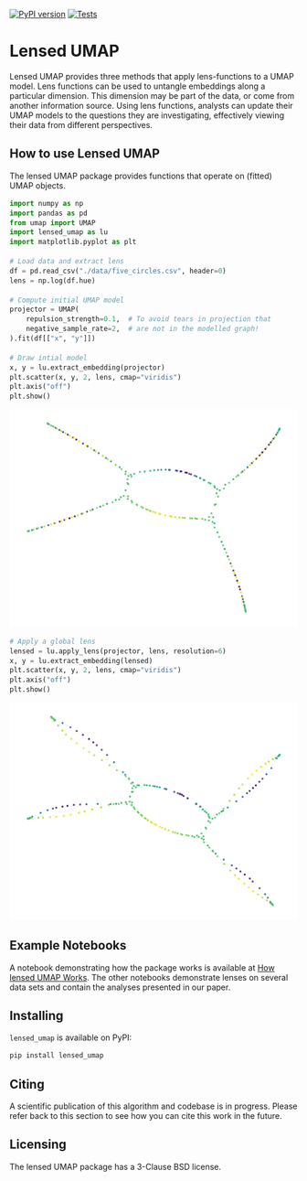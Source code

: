[![PyPI version](https://badge.fury.io/py/lensed-umap.svg)](https://badge.fury.io/py/lensed-umap)
[![Tests](https://github.com/vda-lab/lensed_umap/actions/workflows/Tests.yml/badge.svg)](https://github.com/vda-lab/lensed_umap/actions/workflows/Tests.yml)

# Lensed UMAP

Lensed UMAP provides three methods that apply lens-functions to a UMAP model.
Lens functions can be used to untangle embeddings along a particular dimension.
This dimension may be part of the data, or come from another information source.
Using lens functions, analysts can update their UMAP models to the questions
they are investigating, effectively viewing their data from different
perspectives. 

## How to use Lensed UMAP

The lensed UMAP package provides functions that operate on (fitted) UMAP
objects.

```python
import numpy as np
import pandas as pd
from umap import UMAP
import lensed_umap as lu
import matplotlib.pyplot as plt

# Load data and extract lens
df = pd.read_csv("./data/five_circles.csv", header=0)
lens = np.log(df.hue)

# Compute initial UMAP model
projector = UMAP(
    repulsion_strength=0.1,  # To avoid tears in projection that
    negative_sample_rate=2,  # are not in the modelled graph!
).fit(df[["x", "y"]])

# Draw intial model
x, y = lu.extract_embedding(projector)
plt.scatter(x, y, 2, lens, cmap="viridis")
plt.axis("off")
plt.show()
```

![Initial UMAP model](docs/_static/initial_umap.png)

```python
# Apply a global lens
lensed = lu.apply_lens(projector, lens, resolution=6)
x, y = lu.extract_embedding(lensed)
plt.scatter(x, y, 2, lens, cmap="viridis")
plt.axis("off")
plt.show()
```

![Lensed model](docs/_static/lensed_umap.png)


## Example Notebooks

A notebook demonstrating how the package works is available at
[How lensed UMAP Works](https://nbviewer.org/github/vda-lab/lensed_umap/blob/master/notebooks/01_How_lensed_UMAP_works.ipynb). 
The other notebooks demonstrate lenses on several data sets and 
contain the analyses presented in our paper.

## Installing

`lensed_umap` is available on PyPI:

```bash
pip install lensed_umap
```

## Citing

A scientific publication of this algorithm and codebase is in progress. Please
refer back to this section to see how you can cite this work in the future. 

## Licensing

The lensed UMAP package has a 3-Clause BSD license.
